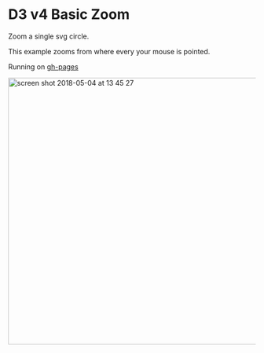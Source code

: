 # D3 v4 Basic Zoom

Zoom a single svg circle.

This example zooms from where every your mouse is pointed.

Running on [gh-pages](https://shanegibney.github.io/d3-v4-Basic-Zoom/)

<img width="543" alt="screen shot 2018-05-04 at 13 45 27" src="https://user-images.githubusercontent.com/17167992/39628625-87ef1de0-4fa1-11e8-8c90-e466e8d860fa.png">
